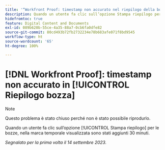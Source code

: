 ```yaml
---
title: '“Workfront Proof: timestamp non accurato nel riepilogo della bozza”'
description: Quando un utente fa clic sull’opzione Stampa riepilogo per le bozze, nella marca temporale visualizzata sono stati aggiunti 30 minuti.
hidefromtoc: true
feature: Digital Content and Documents
exl-id: 089b620b-55ce-4a35-88a7-0cb6fa0dfe82
source-git-commit: 80cd493b72fb2732234e78b683afe071f8bd9545
workflow-type: ht
source-wordcount: '65'
ht-degree: 100%

---
```


# [!DNL Workfront Proof]: timestamp non accurato in [!UICONTROL Riepilogo bozza]

>[!NOTE]
>
>Questo problema è stato chiuso perché non è stato possibile riprodurlo.

Quando un utente fa clic sull’opzione [!UICONTROL Stampa riepilogo] per le bozze, nella marca temporale visualizzata sono stati aggiunti 30 minuti.

_Segnalato per la prima volta il 14 settembre 2023._
